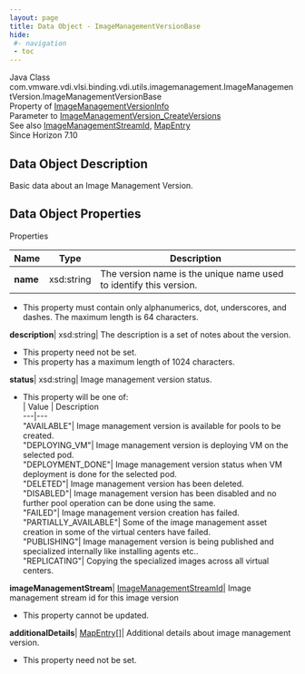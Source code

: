 ```yaml
---
layout: page
title: Data Object - ImageManagementVersionBase
hide:
 #- navigation
 - toc
---
```






Java Class
    com.vmware.vdi.vlsi.binding.vdi.utils.imagemanagement.ImageManagementVersion.ImageManagementVersionBase  
Property of
     [ImageManagementVersionInfo](vdi.utils.imagemanagement.ImageManagementVersion.ImageManagementVersionInfo.md#field_detail)  
Parameter to
     [ImageManagementVersion_CreateVersions](vdi.utils.imagemanagement.ImageManagementVersion.md#createVersions)  
See also
     [ImageManagementStreamId](vdi.entity.ImageManagementStreamId.md), [MapEntry](vdi.util.MapEntry.md)  
Since 
    Horizon 7.10

## Data Object Description 

Basic data about an Image Management Version. 

## Data Object Properties

Properties

Name |  Type |  Description   
---|---|---  
**name**|  xsd:string|  The version name is the unique name used to identify this version.   


  * This property must contain only alphanumerics, dot, underscores, and dashes. The maximum length is 64 characters. 

  
**description**|  xsd:string|  The description is a set of notes about the version.   


 * This property need not be set.
  * This property has a maximum length of 1024 characters. 

  
**status**|  xsd:string|  Image management version status.   


  * This property will be one of:  
|  Value |  Description   
---|---  
"AVAILABLE"| Image management version is available for pools to be created.  
"DEPLOYING_VM"| Image management version is deploying VM on the selected pod.  
"DEPLOYMENT_DONE"| Image management version status when VM deployment is done for the selected pod.  
"DELETED"| Image management version has been deleted.  
"DISABLED"| Image management version has been disabled and no further pool operation can be done using the same.  
"FAILED"| Image management version creation has failed.  
"PARTIALLY_AVAILABLE"| Some of the image management asset creation in some of the virtual centers have failed.  
"PUBLISHING"| Image management version is being published and specialized internally like installing agents etc..  
"REPLICATING"| Copying the specialized images across all virtual centers.  

  
**imageManagementStream**| [ImageManagementStreamId](vdi.entity.ImageManagementStreamId.md)|  Image management stream id for this image version   


 * This property cannot be updated.

  
**additionalDetails**| [MapEntry[]](vdi.util.MapEntry.md)|  Additional details about image management version.   


 * This property need not be set.

  
  

  

